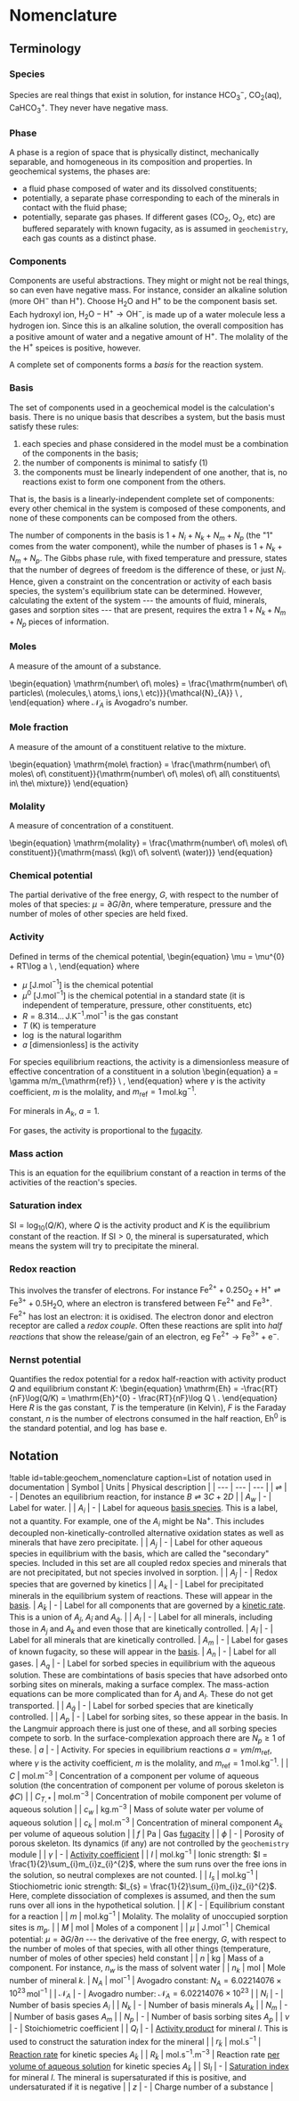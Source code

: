 # Nomenclature

## Terminology

### Species

Species are real things that exist in solution, for instance HCO$_{3}^{-}$, CO$_{2}$(aq), CaHCO$_{3}^{+}$.  They never have negative mass.

### Phase

A phase is a region of space that is physically distinct, mechanically separable, and homogeneous in its composition and properties.  In geochemical systems, the phases are:

- a fluid phase composed of water and its dissolved constituents;
- potentially, a separate phase corresponding to each of the minerals in contact with the fluid phase;
- potentially, separate gas phases.  If different gases (CO$_{2}$, O$_{2}$, etc) are buffered separately with known fugacity, as is assumed in `geochemistry`, each gas counts as a distinct phase.

### Components

Components are useful abstractions.  They might or might not be real things, so can even have negative mass.  For instance, consider an alkaline solution (more OH$^{-}$ than H$^{+}$).  Choose H$_{2}$O and H$^{+}$ to be the component basis set.  Each hydroxyl ion, $\mathrm{H}_{2}\mathrm{O} - \mathrm{H}^{+} \rightarrow \mathrm{OH}^{-}$, is made up of a water molecule less a hydrogen ion.  Since this is an alkaline solution, the overall composition has a positive amount of water and a negative amount of H$^{+}$.  The molality of the the H$^{+}$ speices is positive, however.

A complete set of components forms a *basis* for the reaction system.

### Basis

The set of components used in a geochemical model is the calculation's basis.  There is no unique basis that describes a system, but the basis must satisfy these rules:

1. each species and phase considered in the model must be a combination of the components in the basis;
2. the number of components is minimal to satisfy (1)
3. the components must be linearly independent of one another, that is, no reactions exist to form one component from the others.

That is, the basis is a linearly-independent complete set of components: every other chemical in the system is composed of these components, and none of these components can be composed from the others.

The number of components in the basis is $1 + N_{i} + N_{k} + N_{m} + N_{p}$ (the "1" comes from the water component), while the number of phases is $1 + N_{k} + N_{m} + N_{p}$.  The Gibbs phase rule, with fixed temperature and pressure, states that the number of degrees of freedom is the difference of these, or just $N_{i}$.  Hence, given a constraint on the concentration or activity of each basis species, the system's equilibrium state can be determined.  However, calculating the extent of the system --- the amounts of fluid, minerals, gases and sorption sites --- that are present, requires the extra $1 + N_{k} + N_{m} + N_{p}$ pieces of information.

### Moles

A measure of the amount of a substance.

\begin{equation}
\mathrm{number\ of\ moles} = \frac{\mathrm{number\ of\ particles\ (molecules,\ atoms,\ ions,\ etc)}}{\mathcal{N}_{A}} \ ,
\end{equation}
where $\mathcal{N}_{A}$ is Avogadro's number.

### Mole fraction

A measure of the amount of a constituent relative to the mixture.

\begin{equation}
\mathrm{mole\ fraction} = \frac{\mathrm{number\ of\ moles\ of\ constituent}}{\mathrm{number\ of\ moles\ of\ all\ constituents\ in\ the\ mixture}}
\end{equation}

### Molality

A measure of concentration of a constituent.

\begin{equation}
\mathrm{molality} = \frac{\mathrm{number\ of\ moles\ of\ constituent}}{\mathrm{mass\ (kg)\ of\ solvent\ (water)}}
\end{equation}

### Chemical potential

The partial derivative of the free energy, $G$, with respect to the number of moles of that species: $\mu = \partial G/\partial n$, where temperature, pressure and the number of moles of other species are held fixed.

### Activity

Defined in terms of the chemical potential,
\begin{equation}
\mu = \mu^{0} + RT\log a \ ,
\end{equation}
where

- $\mu$ \[J.mol$^{-1}$\] is the chemical potential
- $\mu^{0}$ \[J.mol$^{-1}$\] is the chemical potential in a standard state (it is independent of temperature, pressure, other constituents, etc)
- $R = 8.314\ldots\,$J.K$^{-1}$.mol$^{-1}$ is the gas constant
- $T$ (K) is temperature
- $\log$ is the natural logarithm
- $a$ \[dimensionless\] is the activity

For species equilibrium reactions, the activity is a dimensionless measure of effective concentration of a constituent in a solution
\begin{equation}
a = \gamma m/m_{\mathrm{ref}} \ ,
\end{equation}
where $\gamma$ is the activity coefficient, $m$ is the molality, and $m_{\mathrm{ref}}=1\,$mol.kg$^{-1}$.

For minerals in $A_{k}$, $a=1$.

For gases, the activity is proportional to the [fugacity](fugacity.md).

### Mass action

This is an equation for the equilibrium constant of a reaction in terms of the activities of the reaction's species.

### Saturation index

$\mathrm{SI} = \log_{10}(Q/K)$, where $Q$ is the activity product and $K$ is the equilibrium constant of the reaction.  If $\mathrm{SI}>0$, the mineral is supersaturated, which means the system will try to precipitate the mineral.

### Redox reaction

This involves the transfer of electrons.  For instance $\mathrm{Fe}^{2+} + 0.25\mathrm{O}_{2} + \mathrm{H}^{+} \rightleftharpoons \mathrm{Fe}^{3+} + 0.5\mathrm{H}_{2}\mathrm{O}$, where an electron is transfered between Fe$^{2+}$ and Fe$^{3+}$.  Fe$^{2+}$ has lost an electron: it is oxidised.  The electron donor and electron receptor are called a *redox couple*.  Often these reactions are split into *half reactions* that show the release/gain of an electron, eg $\mathrm{Fe}^{2+} \rightarrow \mathrm{Fe}^{3+} + \mathrm{e}^{-}$.

### Nernst potential

Quantifies the redox potential for a redox half-reaction with activity product $Q$ and equilibrium constant $K$:
\begin{equation}
\mathrm{Eh} = -\frac{RT}{nF}\log(Q/K) = \mathrm{Eh}^{0} - \frac{RT}{nF}\log Q \ .
\end{equation}
Here $R$ is the gas constant, $T$ is the temperature (in Kelvin), $F$ is the Faraday constant, $n$ is the number of electrons consumed in the half reaction, Eh$^{0}$ is the standard potential, and $\log$ has base e.


## Notation

!table id=table:geochem_nomenclature caption=List of notation used in documentation
| Symbol | Units | Physical description |
| --- | --- | --- |
| $\rightleftharpoons$ | - | Denotes an equilibrium reaction, for instance $B \rightleftharpoons 3C + 2D$ |
| $A_{w}$ | - | Label for water. |
| $A_{i}$ | - | Label for aqueous [basis species](basis.md).  This is a label, not a quantity.  For example, one of the $A_{i}$ might be Na$^{+}$.  This includes decoupled non-kinetically-controlled alternative oxidation states as well as minerals that have zero precipitate. |
| $A_{j}$ | - | Label for other aqueous species in equilibrium with the basis, which are called the "secondary" species.  Included in this set are all coupled redox species and minerals that are not precipitated, but not species involved in sorption. |
| $A_{\bar{j}}$ | - | Redox species that are governed by kinetics |
| $A_{k}$ | - | Label for precipitated minerals in the equilibrium system of reactions.  These will appear in the [basis](basis.md).
| $A_{\bar{k}}$ | - | Label for all components that are governed by a [kinetic rate](theory/index.md).  This is a union of $A_{\bar{j}}$, $A_{\bar{l}}$ and $A_{\bar{q}}$. |
| $A_{l}$ | - | Label for all minerals, including those in $A_{j}$ and $A_{k}$ and even those that are kinetically controlled.
| $A_{\bar{l}}$ | - | Label for all minerals that are kinetically controlled.
| $A_{m}$ | - | Label for gases of known fugacity, so these will appear in the [basis](basis.md).
| $A_{n}$ | - | Label for all gases.
| $A_{q}$ | - | Label for sorbed species in equilibrium with the aqueous solution.  These are combintations of basis species that have adsorbed onto sorbing sites on minerals, making a surface complex.  The mass-action equations can be more complicated than for $A_{j}$ and $A_{l}$.  These do not get transported. |
| $A_{\bar{q}}$ | - | Label for sorbed species that are kinetically controlled. |
| $A_{p}$ | - | Label for sorbing sites, so these appear in the basis.  In the Langmuir approach there is just one of these, and all sorbing species compete to sorb.  In the surface-complexation approach there are $N_{p}\geq 1$ of these.
| $a$ | - | Activity.  For species in equilibrium reactions $a = \gamma m/m_{\mathrm{ref}}$, where $\gamma$ is the activity coefficient, $m$ is the molality, and $m_{\mathrm{ref}}=1\,$mol.kg$^{-1}$. |
| $C$ | mol.m$^{-3}$ | Concentration of a component per volume of aqueous solution (the concentration of component per volume of porous skeleton is $\phi C$) |
| $C_{T,\ast}$ | mol.m$^{-3}$ | Concentration of mobile component per volume of aqueous solution |
| $c_{w}$ | kg.m$^{-3}$ | Mass of solute water per volume of aqueous solution |
| $c_{k}$ | mol.m$^{-3}$ | Concentration of mineral component $A_{k}$ per volume of aqueous solution |
| $f$ | Pa | Gas [fugacity](fugacity.md) |
| $\phi$ | - | Porosity of porous skeleton.  Its dynamics (if any) are not controlled by the `geochemistry` module |
| $\gamma$ | - | [Activity coefficient](activity_coefficients.md) |
| $I$ | mol.kg$^{-1}$ | Ionic strength: $I = \frac{1}{2}\sum_{i}m_{i}z_{i}^{2}$, where the sum runs over the free ions in the solution, so neutral complexes are not counted. |
| $I_{s}$ | mol.kg$^{-1}$ | Stiochiometric ionic strength: $I_{s} = \frac{1}{2}\sum_{i}m_{i}z_{i}^{2}$.  Here, complete dissociation of complexes is assumed, and then the sum runs over all ions in the hypothetical solution. |
| $K$ | - | Equilibrium constant for a reaction |
| $m$ | mol.kg$^{-1}$ | Molality.  The molality of unoccupied sorption sites is $m_{p}$. |
| $M$ | mol | Moles of a component |
| $\mu$ | J.mol$^{-1}$ | Chemical potential: $\mu = \partial G/\partial n$ --- the derivative of the free energy, $G$, with respect to the number of moles of that species, with all other things (temperature, number of moles of other species) held constant |
| $n$ | kg | Mass of a component.  For instance, $n_{w}$ is the mass of solvent water |
| $n_{k}$ | mol | Mole number of mineral $k$.
| $N_{A}$ | mol$^{-1}$ | Avogadro constant: $N_{A} = 6.02214076\times 10^{23}\,$mol$^{-1}$ |
| $\mathcal{N}_{A}$ | - | Avogadro number: $\mathcal{N}_{A} = 6.02214076\times 10^{23}$ |
| $N_{i}$ | - | Number of basis species $A_{i}$ |
| $N_{k}$ | - | Number of basis minerals $A_{k}$ |
| $N_{m}$ | - | Number of basis gases $A_{m}$ |
| $N_{p}$ | - | Number of basis sorbing sites $A_{p}$ |
| $\nu$ | - | Stoichiometric coefficient |
| $Q_{l}$ | - | [Activity product](equilibrium.md) for mineral $l$.  This is used to construct the saturation index for the mineral |
| $r_{\bar{k}}$ | mol.s$^{-1}$ | [Reaction rate](theory/index.md) for kinetic species $A_{\bar{k}}$ |
| $R_{\bar{k}}$ | mol.s$^{-1}$.m$^{-3}$ | Reaction rate [per volume of aqueous solution](theory/index.md) for kinetic species $A_{\bar{k}}$ |
| SI$_{l}$ | - | [Saturation index](equilibrium.md) for mineral $l$.  The mineral is supersaturated if this is positive, and undersaturated if it is negative |
| $z$ | - | Charge number of a substance |

